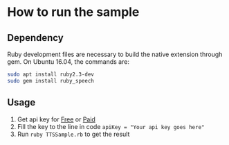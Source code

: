 # How to run the sample

## Dependency

Ruby development files are necessary to build the native extension through gem. On Ubuntu 16.04, the commands are:

```sh
sudo apt install ruby2.3-dev
sudo gem install ruby_speech
```

## Usage

1. Get api key for [Free](https://www.microsoft.com/cognitive-services/en-us/subscriptions?productId=/products/Bing.Speech.Preview) or [Paid](https://portal.azure.com/#create/Microsoft.CognitiveServices/apitype/Bing.Speech/pricingtier/S0)
1. Fill the key to the line in code `apiKey = "Your api key goes here"`
1. Run `ruby TTSSample.rb` to get the result

